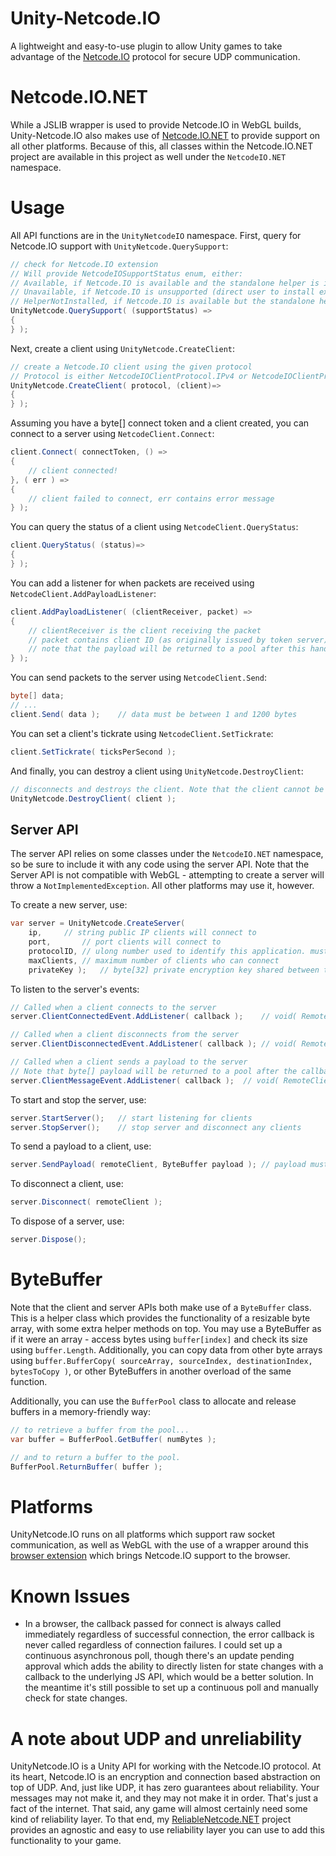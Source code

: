 # Unity-Netcode.IO
A lightweight and easy-to-use plugin to allow Unity games to take advantage of the [Netcode.IO](https://github.com/networkprotocol/netcode.io) protocol for secure UDP communication.

# Netcode.IO.NET
While a JSLIB wrapper is used to provide Netcode.IO in WebGL builds, Unity-Netcode.IO also makes use of [Netcode.IO.NET](https://github.com/KillaMaaki/Netcode.IO.NET) to provide support on all other platforms. Because of this, all classes within the Netcode.IO.NET project are available in this project as well under the `NetcodeIO.NET` namespace.

# Usage
All API functions are in the `UnityNetcodeIO` namespace.
First, query for Netcode.IO support with `UnityNetcode.QuerySupport`:

```c#
// check for Netcode.IO extension
// Will provide NetcodeIOSupportStatus enum, either:
// Available, if Netcode.IO is available and the standalone helper is installed (or if in standalone),
// Unavailable, if Netcode.IO is unsupported (direct user to install extension)
// HelperNotInstalled, if Netcode.IO is available but the standalone helper is not installed (direct user to install the standalone helper)
UnityNetcode.QuerySupport( (supportStatus) =>
{
} );
```

Next, create a client using `UnityNetcode.CreateClient`:

```c#
// create a Netcode.IO client using the given protocol
// Protocol is either NetcodeIOClientProtocol.IPv4 or NetcodeIOClientProtocol.IPv6
UnityNetcode.CreateClient( protocol, (client)=>
{
} );
```

Assuming you have a byte[] connect token and a client created, you can connect to a server using `NetcodeClient.Connect`:

```c#
client.Connect( connectToken, () =>
{
	// client connected!
}, ( err ) =>
{
	// client failed to connect, err contains error message
} );
```

You can query the status of a client using `NetcodeClient.QueryStatus`:

```c#
client.QueryStatus( (status)=>
{
} );
```

You can add a listener for when packets are received using `NetcodeClient.AddPayloadListener`:

```c#
client.AddPayloadListener( (clientReceiver, packet) =>
{
	// clientReceiver is the client receiving the packet
	// packet contains client ID (as originally issued by token server) and ByteBuffer of packet payload
	// note that the payload will be returned to a pool after this handler runs, so do not keep a reference to it!
} );
```

You can send packets to the server using `NetcodeClient.Send`:

```c#
byte[] data;
// ...
client.Send( data );	// data must be between 1 and 1200 bytes
```

You can set a client's tickrate using `NetcodeClient.SetTickrate`:

```c#
client.SetTickrate( ticksPerSecond );
```

And finally, you can destroy a client using `UnityNetcode.DestroyClient`:

```c#
// disconnects and destroys the client. Note that the client cannot be reused after this!
UnityNetcode.DestroyClient( client );
```

## Server API
The server API relies on some classes under the `NetcodeIO.NET` namespace, so be sure to include it with any code using the server API.
Note that the Server API is not compatible with WebGL - attempting to create a server will throw a `NotImplementedException`. All other platforms may use it, however.

To create a new server, use:
```c#
var server = UnityNetcode.CreateServer(
	ip,		// string public IP clients will connect to
	port,		// port clients will connect to
	protocolID,	// ulong number used to identify this application. must be the same as the token server generating connect tokens.
	maxClients,	// maximum number of clients who can connect
	privateKey );	// byte[32] private encryption key shared between token server and game server
```

To listen to the server's events:
```c#
// Called when a client connects to the server
server.ClientConnectedEvent.AddListener( callback );	// void( RemoteClient client );

// Called when a client disconnects from the server
server.ClientDisconnectedEvent.AddListener( callback );	// void( RemoteClient client );

// Called when a client sends a payload to the server
// Note that byte[] payload will be returned to a pool after the callback, so don't keep a reference to it.
server.ClientMessageEvent.AddListener( callback );	// void( RemoteClient sender, ByteBuffer payload );
```

To start and stop the server, use:
```c#
server.StartServer();	// start listening for clients
server.StopServer();	// stop server and disconnect any clients
```

To send a payload to a client, use:
```c#
server.SendPayload( remoteClient, ByteBuffer payload );	// payload must be between 1 and 1200 bytes.
```

To disconnect a client, use:
```c#
server.Disconnect( remoteClient );
```

To dispose of a server, use:
```c#
server.Dispose();
```

# ByteBuffer
Note that the client and server APIs both make use of a `ByteBuffer` class. This is a helper class which provides the functionality of a resizable byte array, with some extra helper methods on top.
You may use a ByteBuffer as if it were an array - access bytes using `buffer[index]` and check its size using `buffer.Length`.
Additionally, you can copy data from other byte arrays using `buffer.BufferCopy( sourceArray, sourceIndex, destinationIndex, bytesToCopy )`, or other ByteBuffers in another overload of the same function.

Additionally, you can use the `BufferPool` class to allocate and release buffers in a memory-friendly way:

```c#
// to retrieve a buffer from the pool...
var buffer = BufferPool.GetBuffer( numBytes );

// and to return a buffer to the pool.
BufferPool.ReturnBuffer( buffer );
```

# Platforms
UnityNetcode.IO runs on all platforms which support raw socket communication, as well as WebGL with the use of a wrapper around this [browser extension](https://github.com/RedpointGames/netcode.io-browser) which brings Netcode.IO support to the browser.

# Known Issues
- In a browser, the callback passed for connect is always called immediately regardless of successful connection, the error callback is never called regardless of connection failures. I could set up a continuous asynchronous poll, though there's an update pending approval which adds the ability to directly listen for state changes with a callback to the underlying JS API, which would be a better solution. In the meantime it's still possible to set up a continuous poll and manually check for state changes.

# A note about UDP and unreliability
UnityNetcode.IO is a Unity API for working with the Netcode.IO protocol.
At its heart, Netcode.IO is an encryption and connection based abstraction on top of UDP. And, just like UDP, it has zero guarantees about reliability. Your messages may not make it, and they may not make it in order. That's just a fact of the internet.
That said, any game will almost certainly need some kind of reliability layer. To that end, my [ReliableNetcode.NET](https://github.com/KillaMaaki/ReliableNetcode.NET) project provides an agnostic and easy to use reliability layer you can use to add this functionality to your game.
